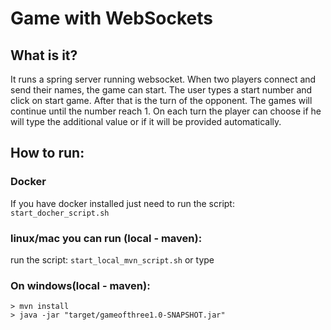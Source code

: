 # Game with WebSockets

## What is it?
It runs a spring server running websocket. When two players connect and send their names, the game can start.
The user types a start number and click on start game.
After that is the turn of the opponent. The games will continue until the number reach 1.
On each turn the player can choose if he will type the additional value or if it will be provided automatically.

## How to run:

### Docker
If you have docker installed just need to run the script: `start_docher_script.sh`


### linux/mac you can run (local - maven):
run the script: `start_local_mvn_script.sh` or type

### On windows(local - maven):
    > mvn install
    > java -jar "target/gameofthree1.0-SNAPSHOT.jar"

